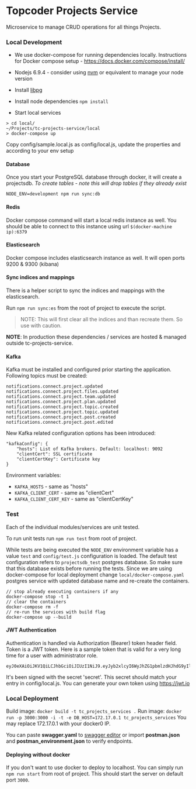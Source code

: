 # Topcoder Projects Service

Microservice to manage CRUD operations for all things Projects.

### Local Development
* We use docker-compose for running dependencies locally. Instructions for Docker compose setup - https://docs.docker.com/compose/install/
* Nodejs 6.9.4 - consider using [nvm](https://github.com/creationix/nvm) or equivalent to manage your node version
* Install [libpg](https://www.npmjs.com/package/pg-native)
* Install node dependencies
`npm install`

* Start local services
```~/Projects/tc-projects-service
> cd local/
~/Projects/tc-projects-service/local
> docker-compose up
```
Copy config/sample.local.js as config/local.js, update the properties and according to your env setup

#### Database
Once you start your PostgreSQL database through docker, it will create a projectsdb.
*To create tables - note this will drop tables if they already exist*
```
NODE_ENV=development npm run sync:db
```

#### Redis
Docker compose command will start a local redis instance as well. You should be able to connect to this instance using url `$(docker-machine ip):6379`

#### Elasticsearch
Docker compose includes elasticsearch instance as well. It will open ports 9200 & 9300 (kibana)

#### Sync indices and mappings

There is a helper script to sync the indices and mappings with the elasticsearch.

Run `npm run sync:es` from the root of project to execute the script.

> NOTE: This will first clear all the indices and than recreate them. So use with caution.

**NOTE**: In production these dependencies / services are hosted & managed outside tc-projects-service.

#### Kafka
Kafka must be installed and configured prior starting the application.
Following topics must be created:
```
notifications.connect.project.updated
notifications.connect.project.files.updated
notifications.connect.project.team.updated
notifications.connect.project.plan.updated
notifications.connect.project.topic.created
notifications.connect.project.topic.updated
notifications.connect.project.post.created
notifications.connect.project.post.edited
```

New Kafka related configuration options has been introduced:
```
"kafkaConfig": {
    "hosts": List of Kafka brokers. Default: localhost: 9092
    "clientCert": SSL certificate
    "clientCertKey": Certificate key
}
```
Environment variables:
- `KAFKA_HOSTS` - same as "hosts"
- `KAFKA_CLIENT_CERT` - same as "clientCert"
- `KAFKA_CLIENT_CERT_KEY` - same as "clientCertKey"

### Test

Each of the individual modules/services are unit tested.

To run unit tests run `npm run test` from root of project.

While tests are being executed the `NODE_ENV` environment variable has a value `test` and `config/test.js` configuration is loaded. The default test configuration refers to `projectsdb_test` postgres database. So make sure that this database exists before running the tests. Since we are using docker-compose for local deployment change `local/docker-compose.yaml` postgres service with updated database name and re-create the containers.

```
// stop already executing containers if any
docker-compose stop -t 1
// clear the containers
docker-compose rm -f
// re-run the services with build flag
docker-compose up --build
```

#### JWT Authentication
Authentication is handled via Authorization (Bearer) token header field. Token is a JWT token. Here is a sample token that is valid for a very long time for a user with administrator role.
```
eyJ0eXAiOiJKV1QiLCJhbGciOiJIUzI1NiJ9.eyJyb2xlcyI6WyJhZG1pbmlzdHJhdG9yIl0sImlzcyI6Imh0dHBzOi8vYXBpLnRvcGNvZGVyLWRldi5jb20iLCJoYW5kbGUiOiJwc2hhaDEiLCJleHAiOjI0NjI0OTQ2MTgsInVzZXJJZCI6IjQwMTM1OTc4IiwiaWF0IjoxNDYyNDk0MDE4LCJlbWFpbCI6InBzaGFoMUB0ZXN0LmNvbSIsImp0aSI6ImY0ZTFhNTE0LTg5ODAtNDY0MC04ZWM1LWUzNmUzMWE3ZTg0OSJ9.XuNN7tpMOXvBG1QwWRQROj7NfuUbqhkjwn39Vy4tR5I
```
It's been signed with the secret 'secret'. This secret should match your entry in config/local.js. You can generate your own token using https://jwt.io

### Local Deployment
Build image:
`docker build -t tc_projects_services .`
Run image:
`docker run -p 3000:3000 -i -t -e DB_HOST=172.17.0.1 tc_projects_services`
You may replace 172.17.0.1 with your docker0 IP.

You can paste **swagger.yaml** to  [swagger editor](http://editor.swagger.io/) or import **postman.json** and **postman_environment.json** to verify endpoints.

#### Deploying without docker
If you don't want to use docker to deploy to localhost. You can simply run `npm run start` from root of project. This should start the server on default port `3000`.
